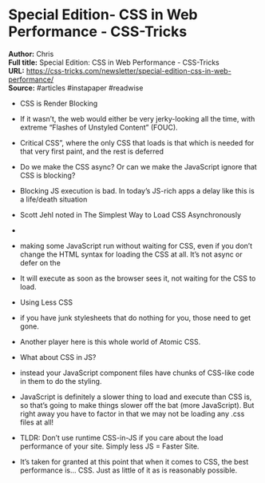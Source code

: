 # Special Edition- CSS in Web Performance - CSS-Tricks

**Author:** Chris  
**Full title:** Special Edition: CSS in Web Performance - CSS-Tricks  
**URL:** https://css-tricks.com/newsletter/special-edition-css-in-web-performance/  
**Source:** #articles #instapaper #readwise

- CSS is Render Blocking 
   
- If it wasn’t, the web would either be very jerky-looking all the time, with extreme “Flashes of Unstyled Content” (FOUC). 
   
- Critical CSS”, where the only CSS that loads is that which is needed for that very first paint, and the rest is deferred 
   
- Do we make the CSS async? Or can we make the JavaScript ignore that CSS is blocking? 
   
- Blocking JS execution is bad. In today’s JS-rich apps a delay like this is a life/death situation 
   
- Scott Jehl noted in The Simplest Way to Load CSS Asynchronously 
   
- <link 
  rel="stylesheet" 
  href="/path/to/my.css" 
  media="print"
  onload="this.media='all'"> 
   
- making some JavaScript run without waiting for CSS, even if you don’t change the HTML syntax for loading the CSS at all. It’s not async or defer on the <script>, those do nothing unfortunately in this case. It’s a Data URL! 
   
- <script 
  async 
  src="data:text/javascript,log%5B%27inline%20HEAD%20script%27%5D%20%3D%20%2Bnew%20Date%20-%20start%3B">
  </script> 
   
- It will execute as soon as the browser sees it, not waiting for the CSS to load. 
   
- Using Less CSS 
   
- if you have junk stylesheets that do nothing for you, those need to get gone. 
   
- Another player here is this whole world of Atomic CSS. 
   
- What about CSS in JS? 
   
- instead your JavaScript component files have chunks of CSS-like code in them to do the styling. 
   
- JavaScript is definitely a slower thing to load and execute than CSS is, so that’s going to make things slower off the bat (more JavaScript). But right away you have to factor in that we may not be loading any .css files at all! 
   
- TLDR: Don’t use runtime CSS-in-JS if you care about the load performance of your site. Simply less JS = Faster Site. 
   
- It’s taken for granted at this point that when it comes to CSS, the best performance is… CSS. Just as little of it as is reasonably possible. 
   
